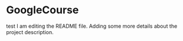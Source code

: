 # GoogleCourse
test
I am editing the README file. Adding some more details about the project description.
